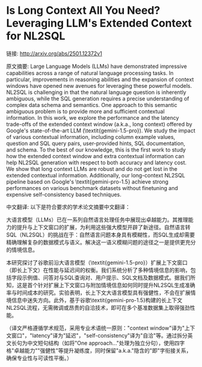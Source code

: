 # Is Long Context All You Need? Leveraging LLM's Extended Context for NL2SQL

链接: http://arxiv.org/abs/2501.12372v1

原文摘要:
Large Language Models (LLMs) have demonstrated impressive capabilities across
a range of natural language processing tasks. In particular, improvements in
reasoning abilities and the expansion of context windows have opened new
avenues for leveraging these powerful models. NL2SQL is challenging in that the
natural language question is inherently ambiguous, while the SQL generation
requires a precise understanding of complex data schema and semantics. One
approach to this semantic ambiguous problem is to provide more and sufficient
contextual information.
  In this work, we explore the performance and the latency trade-offs of the
extended context window (a.k.a., long context) offered by Google's
state-of-the-art LLM (\textit{gemini-1.5-pro}). We study the impact of various
contextual information, including column example values, question and SQL query
pairs, user-provided hints, SQL documentation, and schema. To the best of our
knowledge, this is the first work to study how the extended context window and
extra contextual information can help NL2SQL generation with respect to both
accuracy and latency cost. We show that long context LLMs are robust and do not
get lost in the extended contextual information. Additionally, our long-context
NL2SQL pipeline based on Google's \textit{gemini-pro-1.5} achieve strong
performances on various benchmark datasets without finetuning and expensive
self-consistency based techniques.

中文翻译:
以下是符合要求的学术论文摘要中文翻译：

大语言模型（LLMs）已在一系列自然语言处理任务中展现出卓越能力。其推理能力的提升与上下文窗口的扩展，为利用这些强大模型开辟了新途径。自然语言转SQL（NL2SQL）的挑战在于：自然语言问题本身具有模糊性，而SQL生成却需要精确理解复杂的数据模式与语义。解决这一语义模糊问题的途径之一是提供更充分的情境信息。

本研究探讨了谷歌前沿大语言模型（\textit{gemini-1.5-pro}）扩展上下文窗口（即长上下文）在性能与延迟间的权衡。我们系统分析了多种情境信息的影响，包括字段示例值、问答对与SQL查询对、用户提示、SQL文档及数据模式。据我们所知，这是首个针对扩展上下文窗口与附加情境信息如何同时提升NL2SQL生成准确率与时间成本的研究。实验表明，长上下文大语言模型具有强健性，不会在扩展情境信息中迷失方向。此外，基于谷歌\textit{gemini-pro-1.5}构建的长上下文NL2SQL流程，无需微调或昂贵的自洽技术，即可在多个基准数据集上取得强劲性能。

（译文严格遵循学术规范，采用专业术语统一原则："context window"译为"上下文窗口"，"latency"译为"延迟"，"self-consistency"译为"自洽"等。通过拆分英文长句为中文短句结构（如将"One approach..."处理为独立分句），使用四字格"卓越能力""强健性"等提升凝练度，同时保留"a.k.a."隐含的"即"字衔接关系，确保专业性与可读性平衡。）
